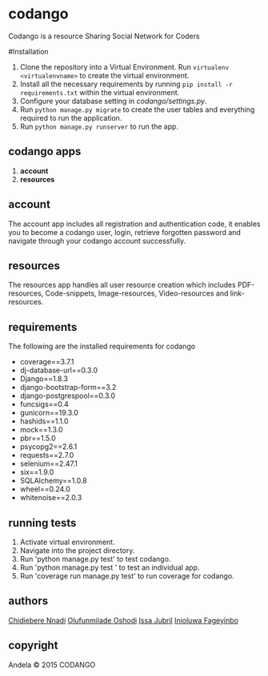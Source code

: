 # codango
Codango is a resource Sharing Social Network for Coders

#Installation
1. Clone the repository into a Virtual Environment. Run `virtualenv <virtualenvname>` to create the virtual environment.
2. Install all the necessary requirements by running `pip install -r requirements.txt` within the virtual environment.
3. Configure your database setting in _codango/settings.py_.
4. Run `python manage.py migrate` to create the user tables and everything required to run the application.
5. Run `python manage.py runserver` to run the app.


## codango apps
1. **account**
2. **resources**

## account
The account app includes all registration and authentication code, it enables you to become a codango user, login, retrieve forgotten password and navigate through your codango account successfully.

## resources
The resources app handles all user resource creation which includes PDF-resources, Code-snippets, Image-resources, Video-resources and link-resources.

## requirements
The following are the installed requirements for codango
- coverage==3.7.1
- dj-database-url==0.3.0
- Django==1.8.3
- django-bootstrap-form==3.2
- django-postgrespool==0.3.0
- funcsigs==0.4
- gunicorn==19.3.0
- hashids==1.1.0
- mock==1.3.0
- pbr==1.5.0
- psycopg2==2.6.1
- requests==2.7.0
- selenium==2.47.1
- six==1.9.0
- SQLAlchemy==1.0.8
- wheel==0.24.0
- whitenoise==2.0.3

## running tests
1. Activate virtual environment.
2. Navigate into the project directory.
3. Run 'python manage.py test' to test codango.
4. Run 'python manage.py test <appname>' to test an individual app.
5. Run 'coverage run manage.py test' to run coverage for codango. 

## authors
[Chidiebere Nnadi](https://github.com/andela-cnnadi)
[Olufunmilade Oshodi](https://github.com/andela-ooshodi)
[Issa Jubril](https://github.com/andela-ijubril)
[Inioluwa Fageyinbo](https://github.com/andela-ifageyinbo)

## copyright
Andela © 2015 CODANGO